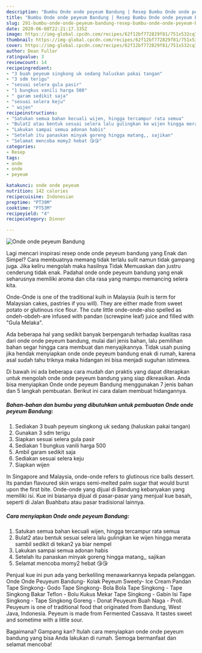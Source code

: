 ```yaml
---
description: "Bumbu Onde onde peyeum Bandung | Resep Bumbu Onde onde peyeum Bandung Yang Bisa Manjain Lidah"
title: "Bumbu Onde onde peyeum Bandung | Resep Bumbu Onde onde peyeum Bandung Yang Bisa Manjain Lidah"
slug: 291-bumbu-onde-onde-peyeum-bandung-resep-bumbu-onde-onde-peyeum-bandung-yang-bisa-manjain-lidah
date: 2020-06-08T22:21:17.335Z
image: https://img-global.cpcdn.com/recipes/62f12bf772829f81/751x532cq70/onde-onde-peyeum-bandung-foto-resep-utama.jpg
thumbnail: https://img-global.cpcdn.com/recipes/62f12bf772829f81/751x532cq70/onde-onde-peyeum-bandung-foto-resep-utama.jpg
cover: https://img-global.cpcdn.com/recipes/62f12bf772829f81/751x532cq70/onde-onde-peyeum-bandung-foto-resep-utama.jpg
author: Dean Fuller
ratingvalue: 3
reviewcount: 14
recipeingredient:
- "3 buah peyeum singkong uk sedang haluskan pakai tangan"
- "3 sdm terigu"
- "sesuai selera gula pasir"
- "1 bungkus vanili harga 500"
- " garam sedikit saja"
- "sesuai selera keju"
- " wijen"
recipeinstructions:
- "Satukan semua bahan kecuali wijen, hingga tercampur rata semua"
- "Bulat2 atau bentuk sesuai selera lalu gulingkan ke wijen hingga merata sambil sedikit di tekan2 ya biar nempel"
- "Lakukan sampai semua adonan habis"
- "Setelah itu panaskan minyak goreng hingga matang,, sajikan"
- "Selamat mencoba momy2 hebat 😘😘"
categories:
- Resep
tags:
- onde
- onde
- peyeum

katakunci: onde onde peyeum 
nutrition: 142 calories
recipecuisine: Indonesian
preptime: "PT39M"
cooktime: "PT53M"
recipeyield: "4"
recipecategory: Dinner

---
```



![Onde onde peyeum Bandung](https://img-global.cpcdn.com/recipes/62f12bf772829f81/751x532cq70/onde-onde-peyeum-bandung-foto-resep-utama.jpg)

Lagi mencari inspirasi resep onde onde peyeum bandung yang Enak dan Simpel? Cara membuatnya memang tidak terlalu sulit namun tidak gampang juga. Jika keliru mengolah maka hasilnya Tidak Memuaskan dan justru cenderung tidak enak. Padahal onde onde peyeum bandung yang enak seharusnya memiliki aroma dan cita rasa yang mampu memancing selera kita.

Onde-Onde is one of the traditional kuih in Malaysia (kuih is term for Malaysian cakes, pastries if you will). They are either made from sweet potato or glutinous rice flour. The cute little onde-onde-also spelled as ondeh-obdeh-are infused with pandan (screwpine leaf) juice and filled with &#34;Gula Melaka&#34;.

Ada beberapa hal yang sedikit banyak berpengaruh terhadap kualitas rasa dari onde onde peyeum bandung, mulai dari jenis bahan, lalu pemilihan bahan segar hingga cara membuat dan menyajikannya. Tidak usah pusing jika hendak menyiapkan onde onde peyeum bandung enak di rumah, karena asal sudah tahu triknya maka hidangan ini bisa menjadi suguhan istimewa.


Di bawah ini ada beberapa cara mudah dan praktis yang dapat diterapkan untuk mengolah onde onde peyeum bandung yang siap dikreasikan. Anda bisa menyiapkan Onde onde peyeum Bandung menggunakan 7 jenis bahan dan 5 langkah pembuatan. Berikut ini cara dalam membuat hidangannya.

<!--inarticleads1-->

##### Bahan-bahan dan bumbu yang dibutuhkan untuk pembuatan Onde onde peyeum Bandung:

1. Sediakan 3 buah peyeum singkong uk sedang (haluskan pakai tangan)
1. Gunakan 3 sdm terigu
1. Siapkan sesuai selera gula pasir
1. Sediakan 1 bungkus vanili harga 500
1. Ambil  garam sedikit saja
1. Sediakan sesuai selera keju
1. Siapkan  wijen


In Singapore and Malaysia, onde-onde refers to glutinous rice balls dessert. Its pandan flavoured skin wraps semi-melted palm sugar that would burst upon the first bite. Onde-onde yang dijual di Bandung kebanyakan yang memiliki isi. Kue ini biasanya dijual di pasar-pasar yang menjual kue basah, seperti di Jalan Buahbatu atau pasar tradisional lainnya. 

<!--inarticleads2-->

##### Cara menyiapkan Onde onde peyeum Bandung:

1. Satukan semua bahan kecuali wijen, hingga tercampur rata semua
1. Bulat2 atau bentuk sesuai selera lalu gulingkan ke wijen hingga merata sambil sedikit di tekan2 ya biar nempel
1. Lakukan sampai semua adonan habis
1. Setelah itu panaskan minyak goreng hingga matang,, sajikan
1. Selamat mencoba momy2 hebat 😘😘


Penjual kue ini pun ada yang berkeliling menawarkannya kepada pelanggan. Onde Onde Peuyeum Bandung- Kolak Peyeum Sweety- Ice Cream Pandan Tape Singkong- Godo Tape Singkong- Bola Bola Tape Singkong - Tape Singkong Bakar Teflon - Bolu Kukus Mekar Tape Singkong - Gabin Isi Tape Singkong - Tape Singkong Goreng - Donat Peuyeum Buah Naga - Proll. Peuyeum is one of traditional food that originated from Bandung, West Java, Indonesia. Peyeum is made from Fermented Cassava. It tastes sweet and sometime with a little sour. 

Bagaimana? Gampang kan? Itulah cara menyiapkan onde onde peyeum bandung yang bisa Anda lakukan di rumah. Semoga bermanfaat dan selamat mencoba!
